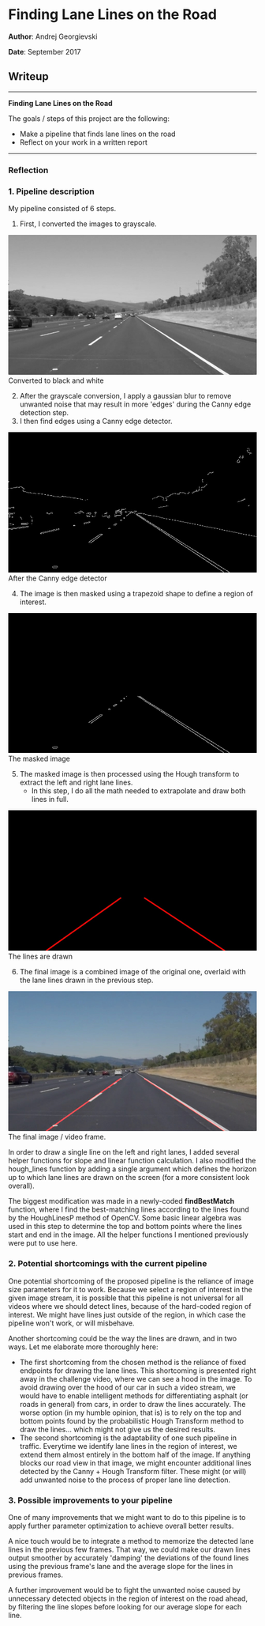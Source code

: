 # **Finding Lane Lines on the Road** 


**Author**: Andrej Georgievski

**Date**: September 2017

## Writeup
---

**Finding Lane Lines on the Road**

The goals / steps of this project are the following:
* Make a pipeline that finds lane lines on the road
* Reflect on your work in a written report

---

### Reflection

### 1. Pipeline description

My pipeline consisted of 6 steps. 
1. First, I converted the images to grayscale.

![solidWhiteRight_gray](./test_images_output/solidWhiteRight_gray.jpg) 
Converted to black and white

2. After the grayscale conversion, I apply a gaussian blur to remove unwanted noise 
that may result in more 'edges' during the Canny edge detection step.
3. I then find edges using a Canny edge detector.

![solidWhiteRight_canny](./test_images_output/solidWhiteRight_canny.jpg) 
After the Canny edge detector

4. The image is then masked using a trapezoid shape to define a region of interest.

![solidWhiteRight_masked](./test_images_output/solidWhiteRight_masked.jpg)
The masked image

5. The masked image is then processed using the Hough transform to extract the left 
and right lane lines.
    - In this step, I do all the math needed to extrapolate and draw both lines in full.

![solidWhiteRight_transformed](./test_images_output/solidWhiteRight_transformed.jpg)
The lines are drawn

6. The final image is a combined image of the original one, overlaid with the 
lane lines drawn in the previous step. 

![solidWhiteRight_final](./test_images_output/solidWhiteRight_final.jpg) 
The final image / video frame.


In order to draw a single line on the left and right lanes, I added several 
helper functions for slope and linear function calculation.
I also modified the hough_lines function by adding a single argument which 
defines the horizon up to which lane lines are drawn on the screen (for a more 
consistent look overall).


The biggest modification was made in a newly-coded **findBestMatch** function, where I find 
the best-matching lines according to the lines found by the HoughLinesP method of OpenCV.
Some basic linear algebra was used in this step to determine the top and bottom points
where the lines start and end in the image. All the helper functions I mentioned 
previously were put to use here.


### 2. Potential shortcomings with the current pipeline


One potential shortcoming of the proposed pipeline is the reliance of image size parameters for it to work. 
Because we select a region of interest in the given image stream, it is possible that this pipeline is not universal 
for all videos where we should detect lines, because of the hard-coded region of interest. We might have lines just 
outside of the region, in which case the pipeline won't work, or will misbehave. 

Another shortcoming could be the way the lines are drawn, and in two ways.
Let me elaborate more thoroughly here:
- The first shortcoming from the chosen method is the reliance of fixed endpoints 
for drawing the lane lines. This shortcoming is presented right away in the challenge
video, where we can see a hood in the image. To avoid drawing over the hood of our car 
in such a video stream, we would have to enable intelligent methods for differentiating 
asphalt (or roads in general) from cars, in order to draw the lines accurately.
The worse option (in my humble opinion, that is) is to rely on the top and bottom 
points found by the probabilistic Hough Transform method to draw the lines... which 
might not give us the desired results.
- The second shortcoming is the adaptability of one such pipeline in traffic.
Everytime we identify lane lines in the region of interest, we extend them almost entirely in 
the bottom half of the image. If anything blocks our road view in that image, we might encounter additional lines 
detected by the Canny + Hough Transform filter. These might (or will) add unwanted noise to the process of proper 
lane line detection. 


### 3. Possible improvements to your pipeline

One of many improvements that we might want to do to this pipeline is to apply further 
parameter optimization to achieve overall better results.


A nice touch would be to integrate a method to memorize the detected lane lines in the previous few frames. That way, 
we could make our drawn lines output smoother by accurately 'damping' the deviations of the found lines using the 
previous frame's lane and the average slope for the lines in previous frames.


A further improvement would be to fight the unwanted noise caused by unnecessary detected objects in the region of 
interest on the road ahead, by filtering the line slopes before looking for our average slope for each line.

